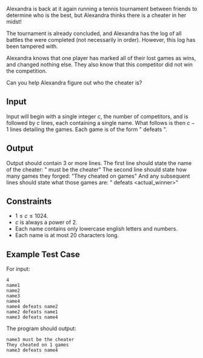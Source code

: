 Alexandra is back at it again running a tennis tournament between friends to determine who is the best, but Alexandra thinks there is a cheater in her midst!

The tournament is already concluded, and Alexandra has the log of all battles the were completed (not necessarily in order). However, this log has been tampered with.

Alexandra knows that one player has marked all of their lost games as wins, and changed nothing else. They also know that this competitor did not win the competition.

Can you help Alexandra figure out who the cheater is?

## Input

Input will begin with a single integer $c$, the number of competitors, and is followed by $c$ lines, each containing a single name.
What follows is then $c-1$ lines detailing the games. Each game is of the form "<name1> defeats <name2>".

## Output

Output should contain 3 or more lines.
The first line should state the name of the cheater: "<name> must be the cheater"
The second line should state how many games they forged: "They cheated on <x> games"
And any subsequent lines should state what those games are: "<name> defeats <actual_winner>"

## Constraints

* $1 \leq c \leq 1024$.
* $c$ is always a power of 2.
* Each name contains only lowercase english letters and numbers.
* Each name is at most 20 characters long.

## Example Test Case

For input:
```
4
name1
name2
name3
name4
name4 defeats name2
name2 defeats name1
name3 defeats name4
```

The program should output:
```
name3 must be the cheater
They cheated on 1 games
name3 defeats name4
```
